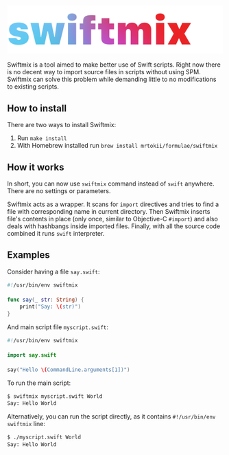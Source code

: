 ![Swiftmix logo](swiftmix.png)

Swiftmix is a tool aimed to make better use of Swift scripts. Right now there is no decent way to import source files in scripts without using SPM. Swiftmix can solve this problem while demanding little to no modifications to existing scripts.

## How to install

There are two ways to install Swiftmix:

1. Run `make install`
2. With Homebrew installed run `brew install mrtokii/formulae/swiftmix`

## How it works

In short, you can now use `swiftmix` command instead of `swift` anywhere. There are no settings or parameters.

Swiftmix acts as a wrapper. It scans for `import` directives and tries to find a file with corresponding name in current directory. Then Swiftmix inserts file's contents in place (only once, similar to Objective-C `#import`) and also deals with hashbangs inside imported files. Finally, with all the source code combined it runs `swift` interpreter.

## Examples

Consider having a file `say.swift`:

```swift
#!/usr/bin/env swiftmix

func say(_ str: String) {
    print("Say: \(str)")
}
```

And main script file `myscript.swift`:

```swift
#!/usr/bin/env swiftmix

import say.swift

say("Hello \(CommandLine.arguments[1])")
```

To run the main script:

```bash
$ swiftmix myscript.swift World
Say: Hello World
```

Alternatively, you can run the script directly, as it contains `#!/usr/bin/env swiftmix` line:

```bash
$ ./myscript.swift World
Say: Hello World
```
